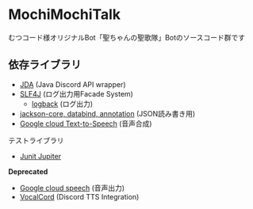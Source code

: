 # MochiMochiTalk
むつコード様オリジナルBot「聖ちゃんの聖歌隊」Botのソースコード群です

## 依存ライブラリ
- [JDA](https://github.com/DV8FromTheWorld/JDA) (Java Discord API wrapper)
- [SLF4J](https://www.slf4j.org/) (ログ出力用Facade System)
  - [logback](https://logback.qos.ch/) (ログ出力)
- [jackson-core, databind, annotation](https://github.com/FasterXML/jackson-core) (JSON読み書き用)
- [Google cloud Text-to-Speech](https://cloud.google.com/text-to-speech) (音声合成)

テストライブラリ
- [Junit Jupiter](https://junit.org/junit5/)

**Deprecated**
- [Google cloud speech](https://cloud.google.com/speech-to-text) (音声出力)
- [VocalCord](https://github.com/widavies/VocalCord) (Discord TTS Integration)
